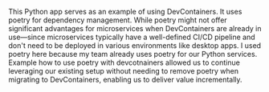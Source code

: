 This Python app serves as an example of using DevContainers. It uses poetry for dependency management. While poetry might not offer significant advantages for microservices when DevContainers are already in use—since microservices typically have a well-defined CI/CD pipeline and don't need to be deployed in various environments like desktop apps. I used poetry here because my team already uses poetry for our Python services. Example how to use poetry with devcotnainers allowed us to continue leveraging our existing setup without needing to remove poetry when migrating to DevContainers, enabling us to deliver value incrementally.
